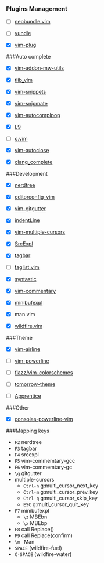 ### Plugins Management
- [ ] [neobundle.vim](https://github.com/Shougo/neobundle.vim) 
- [ ] [vundle](https://github.com/gmarik/Vundle.vim)
- [X] [vim-plug](https://github.com/junegunn/vim-plug)


###Auto complete
- [X] [vim-addon-mw-utils](https://github.com/MarcWeber/vim-addon-mw-utils) 
- [X] [tlib_vim](https://github.com/tomtom/tlib_vim) 
- [X] [vim-snippets](https://github.com/scps950707/vim-snippets) 
- [X] [vim-snipmate](https://github.com/garbas/vim-snipmate) 
- [X] [vim-autocomplpop](https://github.com/othree/vim-autocomplpop)
- [X] [L9](https://github.com/vim-scripts/L9)
- [ ] [c.vim](https://github.com/scps950707/c.vim) 
- [X] [vim-autoclose](https://github.com/Townk/vim-autoclose)
- [X] [clang_complete](https://github.com/Rip-Rip/clang_complete)


###Development
- [X] [nerdtree](https://github.com/scrooloose/nerdtree) 
- [X] [editorconfig-vim](https://github.com/editorconfig/editorconfig-vim) 
- [X] [vim-gitgutter](https://github.com/airblade/vim-gitgutter) 
- [X] [indentLine](https://github.com/Yggdroot/indentLine) 
- [X] [vim-multiple-cursors](https://github.com/terryma/vim-multiple-cursors) 
- [X] [SrcExpl](https://github.com/wesleyche/SrcExpl) 
- [X] [tagbar](https://github.com/majutsushi/tagbar) 
- [ ] [taglist.vim](https://github.com/vim-scripts/taglist.vim) 
- [X] [syntastic](https://github.com/scrooloose/syntastic) 
- [X] [vim-commentary](https://github.com/tpope/vim-commentary) 
- [X] [minibufexpl](https://github.com/fholgado/minibufexpl.vim)
- [X] man.vim 
- [X] [wildfire.vim](https://github.com/gcmt/wildfire.vim)


###Theme
- [X] [vim-airline](https://github.com/bling/vim-airline) 
- [ ] [vim-powerline](https://github.com/Lokaltog/vim-powerline) 
- [ ] [flazz/vim-colorschemes](https://github.com/flazz/vim-colorschemes) 
- [ ] [tomorrow-theme](https://github.com/chriskempson/tomorrow-theme) 
- [ ] [Apprentice](https://github.com/romainl/Apprentice) 


###Other
- [X] [consolas-powerline-vim](https://github.com/eugeii/consolas-powerline-vim)


###Mapping keys
- ```F2``` nerdtree
- ```F3``` tagbar 
- ```F4``` srcexpl
- ```F5``` vim-commemtary-gcc
- ```F6``` vim-commemtary-gc
- ```\g``` gitgutter
- multiple-cursors
	- ```Ctrl-n``` g:multi_cursor_next_key
	- ```Ctrl-m``` g:multi_cursor_prev_key
	- ```Ctrl-q``` g:multi_cursor_skip_key
 	- ```ESC``` g:multi_cursor_quit_key
- ```F7``` minibufexpl
	- ```\z``` MBEbn
	- ```\x``` MBEbp
- ```F8``` call Replace()
- ```F9``` call Replace(confirm)
- ```\m ``` Man
- ```SPACE``` <Plug>(wildfire-fuel)
- ```C-SPACE``` <Plug>(wildfire-water)
